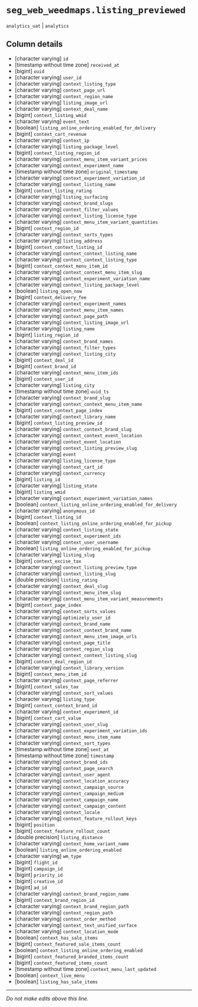 # `seg_web_weedmaps.listing_previewed`
`analytics_uat` | `analytics`

## Column details
* [character varying] `id`
* [timestamp without time zone] `received_at`
* [bigint]    `uuid`
* [character varying] `user_id`
* [character varying] `context_listing_type`
* [character varying] `context_page_url`
* [character varying] `context_region_name`
* [character varying] `listing_image_url`
* [character varying] `context_deal_name`
* [bigint]    `context_listing_wmid`
* [character varying] `event_text`
* [boolean]   `listing_online_ordering_enabled_for_delivery`
* [bigint]    `context_cart_revenue`
* [character varying] `context_ip`
* [character varying] `listing_package_level`
* [bigint]    `context_listing_region_id`
* [character varying] `context_menu_item_variant_prices`
* [character varying] `context_experiment_name`
* [timestamp without time zone] `original_timestamp`
* [character varying] `context_experiment_variation_id`
* [character varying] `context_listing_name`
* [bigint]    `context_listing_rating`
* [character varying] `listing_surfacing`
* [character varying] `context_brand_slugs`
* [character varying] `context_filter_values`
* [character varying] `context_listing_license_type`
* [character varying] `context_menu_item_variant_quantities`
* [bigint]    `context_region_id`
* [character varying] `context_sorts_types`
* [character varying] `listing_address`
* [bigint]    `context_context_listing_id`
* [character varying] `context_context_listing_name`
* [character varying] `context_context_listing_type`
* [bigint]    `context_context_menu_item_id`
* [character varying] `context_context_menu_item_slug`
* [character varying] `context_experiment_variation_name`
* [character varying] `context_listing_package_level`
* [boolean]   `listing_open_now`
* [bigint]    `context_delivery_fee`
* [character varying] `context_experiment_names`
* [character varying] `context_menu_item_names`
* [character varying] `context_page_path`
* [character varying] `context_listing_image_url`
* [character varying] `listing_name`
* [bigint]    `listing_region_id`
* [character varying] `context_brand_names`
* [character varying] `context_filter_types`
* [character varying] `context_listing_city`
* [bigint]    `context_deal_id`
* [bigint]    `context_brand_id`
* [character varying] `context_menu_item_ids`
* [bigint]    `context_user_id`
* [character varying] `listing_city`
* [timestamp without time zone] `uuid_ts`
* [character varying] `context_brand_slug`
* [character varying] `context_context_menu_item_name`
* [bigint]    `context_context_page_index`
* [character varying] `context_library_name`
* [bigint]    `context_listing_preview_id`
* [character varying] `context_context_brand_slug`
* [character varying] `context_context_event_location`
* [character varying] `context_event_location`
* [character varying] `context_listing_preview_slug`
* [character varying] `event`
* [character varying] `listing_license_type`
* [character varying] `context_cart_id`
* [character varying] `context_currency`
* [bigint]    `listing_id`
* [character varying] `listing_state`
* [bigint]    `listing_wmid`
* [character varying] `context_experiment_variation_names`
* [boolean]   `context_listing_online_ordering_enabled_for_delivery`
* [character varying] `anonymous_id`
* [bigint]    `context_listing_id`
* [boolean]   `context_listing_online_ordering_enabled_for_pickup`
* [character varying] `context_listing_state`
* [character varying] `context_experiment_ids`
* [character varying] `context_user_username`
* [boolean]   `listing_online_ordering_enabled_for_pickup`
* [character varying] `listing_slug`
* [bigint]    `context_excise_tax`
* [character varying] `context_listing_preview_type`
* [character varying] `context_listing_slug`
* [double precision] `listing_rating`
* [character varying] `context_deal_slug`
* [character varying] `context_menu_item_slug`
* [character varying] `context_menu_item_variant_measurements`
* [bigint]    `context_page_index`
* [character varying] `context_sorts_values`
* [character varying] `optimizely_user_id`
* [character varying] `context_brand_name`
* [character varying] `context_context_brand_name`
* [character varying] `context_menu_item_image_urls`
* [character varying] `context_page_title`
* [character varying] `context_region_slug`
* [character varying] `context_context_listing_slug`
* [bigint]    `context_deal_region_id`
* [character varying] `context_library_version`
* [bigint]    `context_menu_item_id`
* [character varying] `context_page_referrer`
* [bigint]    `context_sales_tax`
* [character varying] `context_sort_values`
* [character varying] `listing_type`
* [bigint]    `context_context_brand_id`
* [character varying] `context_experiment_id`
* [bigint]    `context_cart_value`
* [character varying] `context_user_slug`
* [character varying] `context_experiment_variation_ids`
* [character varying] `context_menu_item_name`
* [character varying] `context_sort_types`
* [timestamp without time zone] `sent_at`
* [timestamp without time zone] `timestamp`
* [character varying] `context_brand_ids`
* [character varying] `context_page_search`
* [character varying] `context_user_agent`
* [character varying] `context_location_accuracy`
* [character varying] `context_campaign_source`
* [character varying] `context_campaign_medium`
* [character varying] `context_campaign_name`
* [character varying] `context_campaign_content`
* [character varying] `context_locale`
* [character varying] `context_feature_rollout_keys`
* [bigint]    `position`
* [bigint]    `context_feature_rollout_count`
* [double precision] `listing_distance`
* [character varying] `context_home_variant_name`
* [boolean]   `listing_online_ordering_enabled`
* [character varying] `wm_type`
* [bigint]    `flight_id`
* [bigint]    `campaign_id`
* [bigint]    `priority_id`
* [bigint]    `creative_id`
* [bigint]    `ad_id`
* [character varying] `context_brand_region_name`
* [bigint]    `context_brand_region_id`
* [character varying] `context_brand_region_path`
* [character varying] `context_region_path`
* [character varying] `context_order_method`
* [character varying] `context_text_unified_surface`
* [character varying] `context_location_mode`
* [boolean]   `context_has_sale_items`
* [bigint]    `context_featured_sale_items_count`
* [boolean]   `context_listing_online_ordering_enabled`
* [bigint]    `context_featured_branded_items_count`
* [bigint]    `context_featured_items_count`
* [timestamp without time zone] `context_menu_last_updated`
* [boolean]   `context_live_menu`
* [boolean]   `listing_has_sale_items`

-------------------------------------------------------------------------------
*Do not make edits above this line.*
